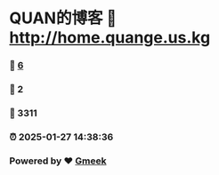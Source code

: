 # QUAN的博客 :link: http://home.quange.us.kg 
### :page_facing_up: [6](http://home.quange.us.kg/tag.html) 
### :speech_balloon: 2 
### :hibiscus: 3311 
### :alarm_clock: 2025-01-27 14:38:36 
### Powered by :heart: [Gmeek](https://github.com/Meekdai/Gmeek)
